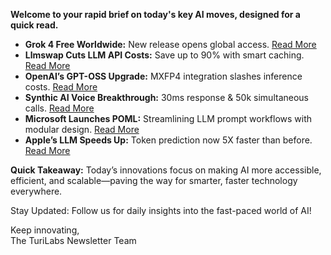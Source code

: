 <p><strong>Welcome to your rapid brief on today's key AI moves, designed for a quick read.</strong></p>
<ul>
<li><strong>Grok 4 Free Worldwide:</strong> New release opens global access. <a href="https://twitter.com/xai/status/1954573454214418820">Read More</a></li>
<li><strong>Llmswap Cuts LLM API Costs:</strong> Save up to 90% with smart caching. <a href="https://pypi.org/project/llmswap">Read More</a></li>
<li><strong>OpenAI’s GPT-OSS Upgrade:</strong> MXFP4 integration slashes inference costs. <a href="https://www.theregister.com/2025/08/10/openai_mxfp4/">Read More</a></li>
<li><strong>Synthic AI Voice Breakthrough:</strong> 30ms response &amp; 50k simultaneous calls. <a href="https://www.synthicai.com">Read More</a></li>
<li><strong>Microsoft Launches POML:</strong> Streamlining LLM prompt workflows with modular design. <a href="https://github.com/microsoft/poml">Read More</a></li>
<li><strong>Apple’s LLM Speeds Up:</strong> Token prediction now 5X faster than before. <a href="https://9to5mac.com/2025/08/08/apple-research-teaches-llms-to-think-faster/">Read More</a></li>
</ul>
<p><strong>Quick Takeaway:</strong> Today’s innovations focus on making AI more accessible, efficient, and scalable—paving the way for smarter, faster technology everywhere.</p>
<p>Stay Updated: Follow us for daily insights into the fast-paced world of AI! </p>
<p>Keep innovating,<br />
The TuriLabs Newsletter Team</p>